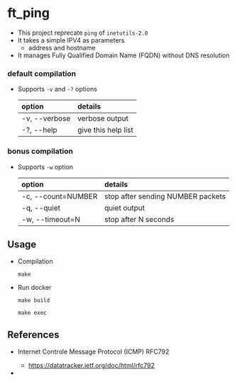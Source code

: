 # ft_ping

- This project reprecate `ping` of `inetutils-2.0`
- It takes a simple IPV4 as parameters
  - address and hostname
- It manages Fully Qualified Domain Name (FQDN) without DNS resolution

### default compilation

- Supports `-v` and `-?` options

  | option | details |
  | :- | :- |
  | -v, --verbose | verbose output |
  | -?, --help | give this help list |

### bonus compilation

- Supports `-w` option

  | option | details |
  | :- | :- |
  | -c, --count=NUMBER | stop after sending NUMBER packets |
  | -q, --quiet | quiet output |
  | -w, --timeout=N | stop after N seconds |

## Usage

- Compilation
  ```
  make
  ```

- Run docker
  ```
  make build
  ```
  ```
  make exec
  ```

## References

- Internet Controle Message Protocol (ICMP) RFC792
  - https://datatracker.ietf.org/doc/html/rfc792

-
